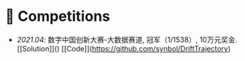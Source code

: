 # 🎉 Competitions
- *2021.04*: 数字中国创新大赛-大数据赛道, 冠军（1/1538）, 10万元奖金.  [\[Solution]]()  [\[Code]](https://github.com/synbol/DriftTrajectory)
